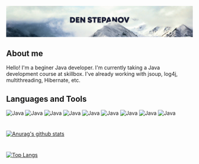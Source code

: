 [![Header](https://github.com/boreman-code/boreman-code/blob/main/assets/mounts.png)](https://github.com/boreman-code)

## About me
Hello! I'm a beginer Java developer. I'm currently taking a Java development course at skillbox. I've already working with jsoup, log4j, multithreading, Hibernate, etc.

## Languages and Tools
![Java](https://img.shields.io/badge/-Java-ECF4EE?style=for-the-badge&logo=java&logoColor=007396)
![Java](https://img.shields.io/badge/-HTML-ECF4EE?style=for-the-badge&logo=HTML5&logoColor=E34F26)
![Java](https://img.shields.io/badge/-CSS-ECF4EE?style=for-the-badge&logo=CSS3&logoColor=1572B6)
![Java](https://img.shields.io/badge/-JSoup-ECF4EE?style=for-the-badge)
![Java](https://img.shields.io/badge/-MySQL-ECF4EE?style=for-the-badge&logo=MySQL&logoColor=4479A1)
![Java](https://img.shields.io/badge/-log4j-ECF4EE?style=for-the-badge&logo=Apache&logoColor=D22128)
![Java](https://img.shields.io/badge/-JUnit-ECF4EE?style=for-the-badge)
![Java](https://img.shields.io/badge/-Git-ECF4EE?style=for-the-badge&logo=Git&logoColor=F05032)
![Java](https://img.shields.io/badge/-Hibernate-ECF4EE?style=for-the-badge)
#

[![Anurag's github stats](https://github-readme-stats.vercel.app/api?username=boreman-code&show_icons=true&hide_title=true&count_private=true&bg_color=FFFFFF&icon_color=1572B6&text_color=000000)](https://github.com/anuraghazra/github-readme-stats)
#

[![Top Langs](https://github-readme-stats.vercel.app/api/top-langs/?username=boreman-code)](https://github.com/anuraghazra/github-readme-stats)
